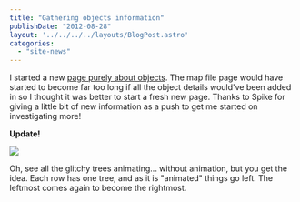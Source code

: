 ```yaml
---
title: "Gathering objects information"
publishDate: "2012-08-28"
layout: '../../../../layouts/BlogPost.astro'
categories: 
  - "site-news"
---
```


I started a new [page purely about objects](/documentation/objects/ "Objects"). The map file page would have started to become far too long if all the object details would've been added in so I thought it was better to start a fresh new page. Thanks to Spike for giving a little bit of new information as a push to get me started on investigating more!

**Update!**

![](/wp-content/uploads/2012/08/S2_unused_glitchy_tree_objects.png)

Oh, see all the glitchy trees animating... without animation, but you get the idea. Each row has one tree, and as it is "animated" things go left. The leftmost comes again to become the rightmost.
